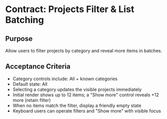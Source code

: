 # Contract: Projects Filter & List Batching

## Purpose
Allow users to filter projects by category and reveal more items in batches.

## Acceptance Criteria
- Category controls include: All + known categories
- Default state: All
- Selecting a category updates the visible projects immediately
- Initial render shows up to 12 items; a "Show more" control reveals +12 more (retain filter)
- When no items match the filter, display a friendly empty state
- Keyboard users can operate filters and "Show more" with visible focus
